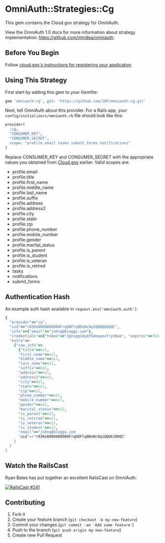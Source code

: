 # OmniAuth::Strategies::Cg

This gem contains the Cloud.gov strategy for OmniAuth.

View the OmniAuth 1.0 docs for more information about strategy implementation:
https://github.com/intridea/omniauth.

## Before You Begin

Follow [cloud.gov's instructions for registering your application](https://docs.cloud.gov/apps/leveraging-authentication/)


## Using This Strategy

First start by adding this gem to your Gemfile:

```ruby
gem 'omniauth-cg', git: 'https://github.com/18F/omniauth-cg.git'
```

Next, tell OmniAuth about this provider. For a Rails app, your
`config/initializers/omniauth.rb` file should look like this:

```ruby
provider(
  :cg,
  "CONSUMER_KEY",
  "CONSUMER_SECRET",
  scope: "profile.email tasks submit_forms notifications"
)
```

Replace CONSUMER_KEY and CONSUMER_SECRET with the appropriate values you obtained from [Cloud.gov](#) earlier. Valid scopes are:
- profile.email
- profile.title
- profile.first_name
- profile.middle_name
- profile.last_name
- profile.suffix
- profile.address
- profile.address2
- profile.city
- profile.state
- profile.zip
- profile.phone_number
- profile.mobile_number
- profile.gender
- profile.marital_status
- profile.is_parent
- profile.is_student
- profile.is_veteran
- profile.is_retired
- tasks
- notifications
- submit_forms

## Authentication Hash
An example auth hash available in `request.env['omniauth.auth']`:

```ruby
{
  "provider"=>"cg",
  "uid"=>"r03Ke0000000000FrqOOFlq0DeNc9q1QQQQQQQQC",
  "info"=>{"email"=>"johnq@bloggs.com"},
  "credentials"=>{"token"=>"3gnsgg14ymf54mquevfry38ao", "expires"=>false},
  "extra"=>
    {"raw_info"=>
      {"title"=>nil,
      "first_name"=>nil,
      "middle_name"=>nil,
      "last_name"=>nil,
      "suffix"=>nil,
      "address"=>nil,
      "address2"=>nil,
      "city"=>nil,
      "state"=>nil,
      "zip"=>nil,
      "phone_number"=>nil,
      "mobile_number"=>nil,
      "gender"=>nil,
      "marital_status"=>nil,
      "is_parent"=>nil,
      "is_retired"=>nil,
      "is_veteran"=>nil,
      "is_student"=>nil,
      "email"=>"johnq@bloggs.com
      "uid"=>"r03Ke0000000000FrqOOFlq0DeNc9q1QQQk390QC"
    }
  }
}
```

## Watch the RailsCast

Ryan Bates has put together an excellent RailsCast on OmniAuth:

[![RailsCast #241](http://railscasts.com/static/episodes/stills/241-simple-omniauth-revised.png "RailsCast #241 - Simple OmniAuth (revised)")](http://railscasts.com/episodes/241-simple-omniauth-revised)

## Contributing

1. Fork it
2. Create your feature branch (`git checkout -b my-new-feature`)
3. Commit your changes (`git commit -am 'Add some feature'`)
4. Push to the branch (`git push origin my-new-feature`)
5. Create new Pull Request
